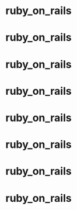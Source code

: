 # ruby_on_rails
# ruby_on_rails
# ruby_on_rails
# ruby_on_rails
# ruby_on_rails
# ruby_on_rails
# ruby_on_rails
# ruby_on_rails

